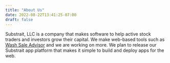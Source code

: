 ```yaml
---
title: "About Us"
date: 2022-08-22T13:41:25-07:00
draft: false
---
```


Substrait, LLC is a company that makes software to help active stock traders and investors grow their capital. We make web-based tools such as [Wash Sale Advisor](https://washsaleadvisor.com) and we are working on more. We plan to release our Substrait app platform that makes it simple to build and deploy apps for the web.